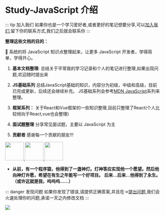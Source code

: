 # Study-JavaScript 介绍

::: tip 加入我们
如果你也是一个学习爱好者,或者更好的笔记想要分享,可以<a href="https://github.com/2662419405/vuepress_admin/issues">加入我们</a>,留下你的联系方式,我们之后就会联系你
:::

**整理这些文档的目的：**

:tada: 系统的将 JavaScript 知识点整理起来，让更多 JavaScript 开发者，学得简单，学得开心。

1. **基本文档整理**:
总结关于平常我的学习记录和个人的笔记进行整理,如果出现问题,欢迎随时提出来

2. **JS基础系列**
总结JavaScript基础的知识，内容分为初级，中级和高级，目前已完成更新，后续还会继续补充。
JS基础系列会参考<a href="https://developer.mozilla.org/zh-CN/docs/Web/JavaScript" target="_blank">MDN JavaScript</a>系列来整理。

3. **框架系列：**
关于React和Vue框架的一些知识整理,目前只整理了React(个人比较倾向于React,vue也会整理)

1. **面试题整理** 
分享常见面试题，主要以 JavaScript 为主

5. **贡献者** 感谢每一个贡献的朋友!!!
   
<a href="https://github.com/2209951505" target="_blank" >
    <img width=60 height="60" src="https://cdn.jsdelivr.net/gh/2662419405/imgPlus/89AAF7BBE667E8E89D4217B3104F4D6D.jpg">
</a>
<a href="https://github.com/lushengyunzuo" target="_blank">
    <img width=60 height="60" src="https://cdn.jsdelivr.net/gh/2662419405/imgPlus/chen.jpg">
</a>
<a href="https://github.com/Wangjiateng666" target="_blank">
    <img width=60 height="60" src="https://cdn.jsdelivr.net/gh/2662419405/imgPlus/5.jpg">
</a>

* **从前，有一个程序猿，他得到了一盏神灯。灯神答应实现他一个愿望。然后他向神灯许愿，希望在有生之年能写一个好项目。**
**后来…后来…他得到了永生。（或许这就是我，呜呜呜……）**

::: danger 发现问题
如果你发现了错误,请提供正确答案,并且在-><a href="https://github.com/2662419405/vuepress_admin/issues">提出问题</a>,我们会火速处理你的问题,承诺一天之内修改文档
:::

<img src="/cute-javascript-world.jpg" />

